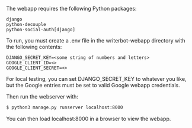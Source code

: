 The webapp requires the following Python packages:

```
django
python-decouple
python-social-auth[django]
```

To run, you must create a .env file in the writerbot-webapp directory with the following contents:

```
DJANGO_SECRET_KEY=<some string of numbers and letters>
GOOGLE_CLIENT_ID=<>
GOOGLE_CLIENT_SECRET=<>
```

For local testing, you can set DJANGO_SECRET_KEY to whatever you like, but the Google entries must be set to valid Google webapp credentials.

Then run the webserver with:

```bash
$ python3 manage.py runserver localhost:8000
```

You can then load localhost:8000 in a browser to view the webapp.
